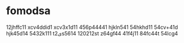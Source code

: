 # fomodsa
12jhffc11
xcv4ddid1
xcv3x1d11
456p44441
hjkln541
54hkhd11
54cv+41d
hjk45d14
5432k111
t2یs5614
120212st
z64gf44
41f4j11
84fc44t
54lcg4
